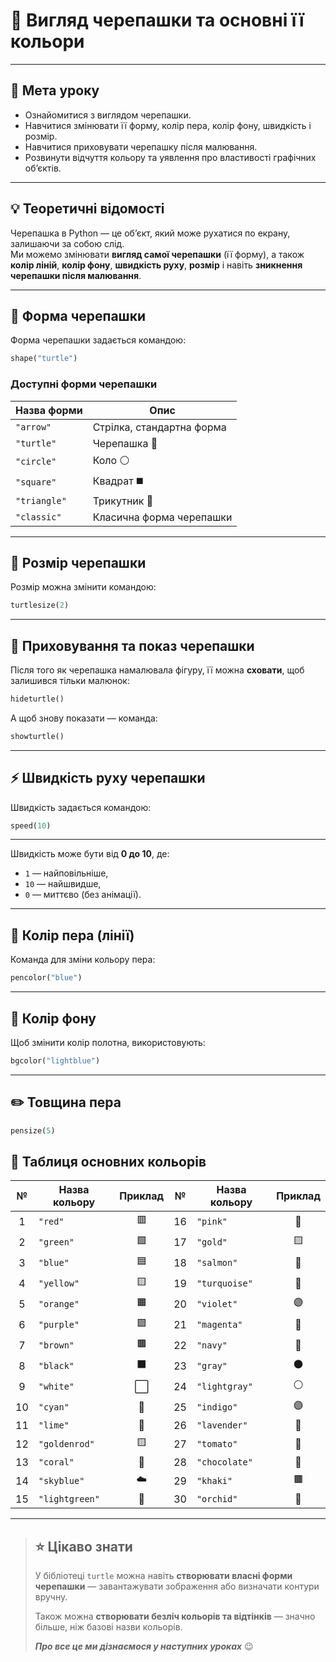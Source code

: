 # 🐢 Вигляд черепашки та основні її кольори

---

## 🎯 Мета уроку

- Ознайомитися з виглядом черепашки.  
- Навчитися змінювати її форму, колір пера, колір фону, швидкість і розмір.  
- Навчитися приховувати черепашку після малювання.  
- Розвинути відчуття кольору та уявлення про властивості графічних об’єктів.

---

## 💡 Теоретичні відомості

Черепашка в Python — це об’єкт, який може рухатися по екрану, залишаючи за собою слід.  
Ми можемо змінювати **вигляд самої черепашки** (її форму), а також **колір ліній**, **колір фону**, **швидкість руху**, **розмір** і навіть **зникнення черепашки після малювання**.

---

## 🐢 Форма черепашки

Форма черепашки задається командою:

```python
shape("turtle")
```

### Доступні форми черепашки

| Назва форми  | Опис                      |
| ------------ | ------------------------- |
| `"arrow"`    | Стрілка, стандартна форма |
| `"turtle"`   | Черепашка 🐢              |
| `"circle"`   | Коло ⚪                    |
| `"square"`   | Квадрат ◼️                |
| `"triangle"` | Трикутник 🔺              |
| `"classic"`  | Класична форма черепашки  |

---

## 🧩 Розмір черепашки

Розмір можна змінити командою:

```python
turtlesize(2)
```
---

## 👻 Приховування та показ черепашки

Після того як черепашка намалювала фігуру, її можна **сховати**, щоб залишився тільки малюнок:

```python
hideturtle()
```

А щоб знову показати — команда:

```python
showturtle()
```

---

## ⚡ Швидкість руху черепашки

Швидкість задається командою:

```python
speed(10)
```
---
Швидкість може бути від **0 до 10**, де:

* `1` — найповільніше,
* `10` — найшвидше,
* `0` — миттєво (без анімації).

---

## 🎨 Колір пера (лінії)

Команда для зміни кольору пера:

```python
pencolor("blue")
```

---

## 🌈 Колір фону

Щоб змінити колір полотна, використовують:

```python
bgcolor("lightblue")
```
---

## ✏️ Товщина пера

```python
pensize(5)
```

## 🎨 Таблиця основних кольорів

|  №  | Назва кольору  | Приклад |  №  | Назва кольору | Приклад |
| :-: | -------------- | :-----: | :-: | ------------- | :-----: |
|  1  | `"red"`        |    🟥   |  16 | `"pink"`      |    🌸   |
|  2  | `"green"`      |    🟩   |  17 | `"gold"`      |    🟨   |
|  3  | `"blue"`       |    🟦   |  18 | `"salmon"`    |    🧡   |
|  4  | `"yellow"`     |    🟨   |  19 | `"turquoise"` |    🩵   |
|  5  | `"orange"`     |    🟧   |  20 | `"violet"`    |    🟣   |
|  6  | `"purple"`     |    🟪   |  21 | `"magenta"`   |    💜   |
|  7  | `"brown"`      |    🟫   |  22 | `"navy"`      |    🔵   |
|  8  | `"black"`      |    ⬛    |  23 | `"gray"`      |    ⚫    |
|  9  | `"white"`      |    ⬜    |  24 | `"lightgray"` |    ⚪    |
|  10 | `"cyan"`       |    🩵   |  25 | `"indigo"`    |    🟣   |
|  11 | `"lime"`       |    💚   |  26 | `"lavender"`  |    💜   |
|  12 | `"goldenrod"`  |    🟨   |  27 | `"tomato"`    |    🍅   |
|  13 | `"coral"`      |    🧡   |  28 | `"chocolate"` |    🍫   |
|  14 | `"skyblue"`    |    ☁️   |  29 | `"khaki"`     |    🟫   |
|  15 | `"lightgreen"` |    💚   |  30 | `"orchid"`    |    🌷   |

---

> ## ⭐ Цікаво знати
>
> У бібліотеці `turtle` можна навіть **створювати власні форми черепашки** —
> завантажувати зображення або визначати контури вручну.
>
> Також можна **створювати безліч кольорів та відтінків** — значно більше, ніж базові назви кольорів.
>
> ***Про все це ми дізнаємося у наступних уроках*** 😉

